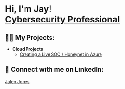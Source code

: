 <h1>Hi, I'm Jay! <br/><a href="https://github.com/CyberJayByDay"> <a href="https://www.linkedin.com/in/jalen-jones-27a9a316a/">Cybersecurity Professional</a>
<h2>👨‍💻 My Projects:</h2>

- <b>Cloud Projects</b>
  - [Creating a Live SOC / Honeynet in Azure](https://github.com/CyberJayByDay/Azure-Honeynet)

<h2> 🤳 Connect with me on LinkedIn:</h2>

[Jalen Jones](https://www.linkedin.com/in/jalen-jones-27a9a316a/)
